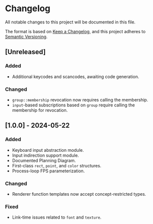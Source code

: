 # Changelog

All notable changes to this project will be documented in this file.

The format is based on [Keep a Changelog](https://keepachangelog.com/en/1.1.0/),
and this project adheres to [Semantic Versioning](https://semver.org/spec/v2.0.0.html).

## [Unreleased]

### Added

- Additional keycodes and scancodes, awaiting code generation.

### Changed

- `group::membership` revocation now requires calling the membership.
- `input`-based subscriptions based on `group` require calling the membership
  for revocation.

## [1.0.0] - 2024-05-22

### Added

- Keyboard input abstraction module.
- Input indirection support module.
- Documented Planning Diagram.
- First-class `rect`, `point`, and `color` structures.
- Process-loop FPS parameterization.

### Changed

- Renderer function templates now accept concept-restricted types.

### Fixed

- Link-time issues related to `font` and `texture`.
